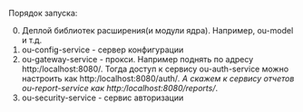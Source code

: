 Порядок запуска:

0) Деплой библиотек расширения(и модули ядра). Например, ou-model и т.д.
1) ou-config-service - сервер конфигурации
2) ou-gateway-service - прокси. Например поднять по адресу http:/localhost:8080/.
Тогда доступ к сервису ou-auth-service можно настроить как http:/localhost:8080/auth/*.
А скажем к сервису отчетов ou-report-service как http:/localhost:8080/reports/*.
3) ou-security-service - сервис авторизации